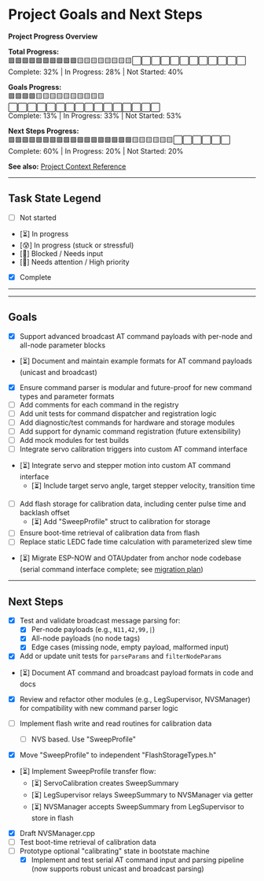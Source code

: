 
# Project Goals and Next Steps

**Project Progress Overview**

**Total Progress:**  
🟩🟩🟩🟩🟩🟩🟩🟩🟩🟩🟨🟨🟨🟨🟨🟨🟨🟨⬜⬜⬜⬜⬜⬜⬜⬜⬜⬜⬜⬜  
Complete: 32% | In Progress: 28% | Not Started: 40%

**Goals Progress:**  
🟩🟩🟩🟩🟨🟨🟨🟨🟨🟨🟨🟨🟨🟨⬜⬜⬜⬜⬜⬜⬜⬜⬜⬜⬜⬜⬜⬜⬜⬜  
Complete: 13% | In Progress: 33% | Not Started: 53%

**Next Steps Progress:**  
🟩🟩🟩🟩🟩🟩🟩🟩🟩🟩🟩🟩🟩🟩🟩🟩🟩🟩🟨🟨🟨🟨🟨🟨⬜⬜⬜⬜⬜⬜  
Complete: 60% | In Progress: 20% | Not Started: 20%

**See also:** [Project Context Reference](./Project_Context.md)

---

## Task State Legend

- [ ] Not started
- [⏳] In progress
- [😰] In progress (stuck or stressful)
- [🧩] Blocked / Needs input
- [🚩] Needs attention / High priority
- [x] Complete

---

---


## Goals
- [x] Support advanced broadcast AT command payloads with per-node and all-node parameter blocks
- [⏳] Document and maintain example formats for AT command payloads (unicast and broadcast)
- [x] Ensure command parser is modular and future-proof for new command types and parameter formats
- [ ] Add comments for each command in the registry
- [ ] Add unit tests for command dispatcher and registration logic
- [ ] Add diagnostic/test commands for hardware and storage modules
- [ ] Add support for dynamic command registration (future extensibility)
- [ ] Add mock modules for test builds
- [ ] Integrate servo calibration triggers into custom AT command interface
- [⏳] Integrate servo and stepper motion into custom AT command interface
    - [⏳] Include target servo angle, target stepper velocity, transition time
- [ ] Add flash storage for calibration data, including center pulse time and backlash offset
    - [⏳] Add "SweepProfile" struct to calibration for storage
- [ ] Ensure boot-time retrieval of calibration data from flash
- [ ] Replace static LEDC fade time calculation with parameterized slew time
- [⏳] Migrate ESP-NOW and OTAUpdater from anchor node codebase (serial command interface complete; see [migration plan](./ESP-NOW_Command_OTA_Migration_Plan.md))

---

## Next Steps
- [x] Test and validate broadcast message parsing for:
    - [x] Per-node payloads (e.g., `N11,42,99,|`)
    - [x] All-node payloads (no node tags)
    - [x] Edge cases (missing node, empty payload, malformed input)
- [x] Add or update unit tests for `parseParams` and `filterNodeParams`
- [⏳] Document AT command and broadcast payload formats in code and docs
- [x] Review and refactor other modules (e.g., LegSupervisor, NVSManager) for compatibility with new command parser logic

- [ ] Implement flash write and read routines for calibration data
    - [ ] NVS based. Use "SweepProfile"
- [x] Move "SweepProfile" to independent "FlashStorageTypes.h"
- [⏳] Implement SweepProfile transfer flow:
    - [⏳] ServoCalibration creates SweepSummary
    - [⏳] LegSupervisor relays SweepSummary to NVSManager via getter
    - [⏳] NVSManager accepts SweepSummary from LegSupervisor to store in flash
- [x] Draft NVSManager.cpp
- [ ] Test boot-time retrieval of calibration data
- [ ] Prototype optional "calibrating" state in bootstate machine
    - [x] Implement and test serial AT command input and parsing pipeline (now supports robust unicast and broadcast parsing)
